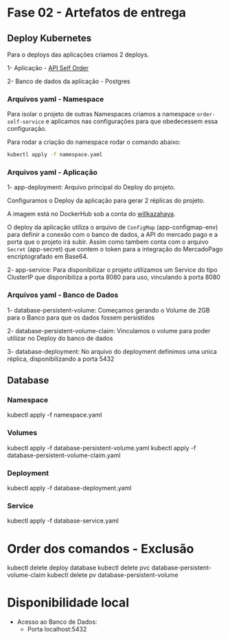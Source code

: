 # Fase 02 - Artefatos de entrega

## Deploy Kubernetes

Para o deploys das aplicações criamos 2 deploys.

1- Aplicação - [API Self Order](https://github.com/colantuomo/order-self-service-api)

2- Banco de dados da aplicação - Postgres

### Arquivos yaml - Namespace

Para isolar o projeto de outras Namespaces criamos a namespace `order-self-service` e aplicamos nas configurações para que obedecessem essa configuração. 

Para rodar a criação do namespace rodar o comando abaixo:

```bash
kubectl apply -f namespace.yaml
```

### Arquivos yaml - Aplicação

1- app-deployment: Arquivo principal do Deploy do projeto.

Configuramos o Deploy da aplicação para gerar 2 réplicas do projeto.

A imagem está no DockerHub sob a conta do [willkazahaya](https://hub.docker.com/repository/docker/willkazahaya/order-self-service/general).

O deploy da aplicação utiliza o arquivo de `ConfigMap` (app-configmap-env) para definir a conexão com o banco de dados, a API do mercado pago e a porta que o projeto irá subir. Assim como tambem conta com o arquivo `Secret` (app-secret) que contem o token para a integração do MercadoPago encriptografado em Base64.

2- app-service: Para disponibilizar o projeto utilizamos um Service do tipo ClusterIP que disponibiliza a porta 8080 para uso, vinculando à porta 8080

### Arquivos yaml - Banco de Dados

1- database-persistent-volume: Começamos gerando o Volume de 2GB para o Banco para que os dados fossem persistidos

2- database-persistent-volume-claim: Vinculamos o volume para poder utilizar no Deploy do banco de dados

3- database-deployment: No arquivo do deployment definimos uma unica réplica, disponibilizando a porta 5432


## Database
### Namespace
kubectl apply -f namespace.yaml

### Volumes
kubectl apply -f database-persistent-volume.yaml
kubectl apply -f database-persistent-volume-claim.yaml

### Deployment
kubectl apply -f database-deployment.yaml

### Service
kubectl apply -f database-service.yaml

# Order dos comandos - Exclusão
kubectl delete deploy database
kubectl delete pvc database-persistent-volume-claim
kubectl delete pv database-persistent-volume

# Disponibilidade local
- Acesso ao Banco de Dados:
    - Porta localhost:5432